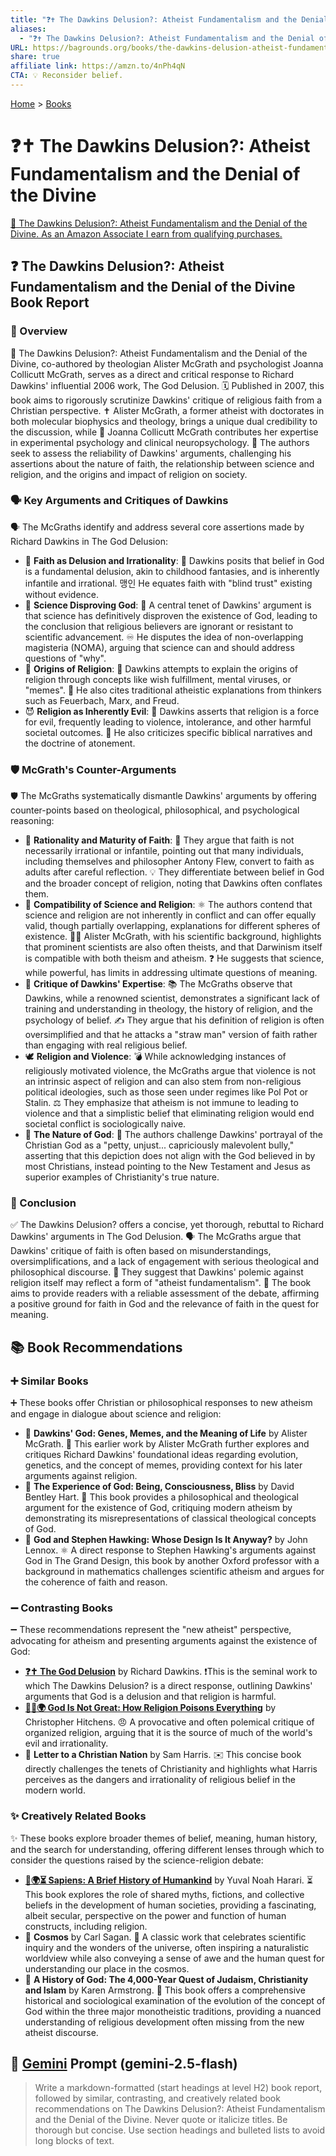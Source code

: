 ```yaml
---
title: "❓✝️ The Dawkins Delusion?: Atheist Fundamentalism and the Denial of the Divine"
aliases:
  - "❓✝️ The Dawkins Delusion?: Atheist Fundamentalism and the Denial of the Divine"
URL: https://bagrounds.org/books/the-dawkins-delusion-atheist-fundamentalism-and-the-denial-of-the-divine
share: true
affiliate link: https://amzn.to/4nPh4qN
CTA: 💡 Reconsider belief.
---
```

[Home](../index.md) > [Books](./index.md)  
# ❓✝️ The Dawkins Delusion?: Atheist Fundamentalism and the Denial of the Divine  
[🛒 The Dawkins Delusion?: Atheist Fundamentalism and the Denial of the Divine. As an Amazon Associate I earn from qualifying purchases.](https://amzn.to/4nPh4qN)  
  
## ❓ The Dawkins Delusion?: Atheist Fundamentalism and the Denial of the Divine Book Report  
  
### 📖 Overview  
  
📖 The Dawkins Delusion?: Atheist Fundamentalism and the Denial of the Divine, co-authored by theologian Alister McGrath and psychologist Joanna Collicutt McGrath, serves as a direct and critical response to Richard Dawkins' influential 2006 work, The God Delusion. 🗓️ Published in 2007, this book aims to rigorously scrutinize Dawkins' critique of religious faith from a Christian perspective. ✝️ Alister McGrath, a former atheist with doctorates in both molecular biophysics and theology, brings a unique dual credibility to the discussion, while 🧠 Joanna Collicutt McGrath contributes her expertise in experimental psychology and clinical neuropsychology. 🤔 The authors seek to assess the reliability of Dawkins' arguments, challenging his assertions about the nature of faith, the relationship between science and religion, and the origins and impact of religion on society.  
  
### 🗣️ Key Arguments and Critiques of Dawkins  
  
🗣️ The McGraths identify and address several core assertions made by Richard Dawkins in The God Delusion:  
  
* 🙏 **Faith as Delusion and Irrationality**: 🤔 Dawkins posits that belief in God is a fundamental delusion, akin to childhood fantasies, and is inherently infantile and irrational. 맹인 He equates faith with "blind trust" existing without evidence.  
* 🔬 **Science Disproving God**: 🧪 A central tenet of Dawkins' argument is that science has definitively disproven the existence of God, leading to the conclusion that religious believers are ignorant or resistant to scientific advancement. ♾️ He disputes the idea of non-overlapping magisteria (NOMA), arguing that science can and should address questions of "why".  
* 🧬 **Origins of Religion**: 🐒 Dawkins attempts to explain the origins of religion through concepts like wish fulfillment, mental viruses, or "memes". 👴 He also cites traditional atheistic explanations from thinkers such as Feuerbach, Marx, and Freud.  
* 😈 **Religion as Inherently Evil**: 🔪 Dawkins asserts that religion is a force for evil, frequently leading to violence, intolerance, and other harmful societal outcomes. 📜 He also criticizes specific biblical narratives and the doctrine of atonement.  
  
### 🛡️ McGrath's Counter-Arguments  
  
🛡️ The McGraths systematically dismantle Dawkins' arguments by offering counter-points based on theological, philosophical, and psychological reasoning:  
  
* 🧠 **Rationality and Maturity of Faith**: 🌱 They argue that faith is not necessarily irrational or infantile, pointing out that many individuals, including themselves and philosopher Antony Flew, convert to faith as adults after careful reflection. 💡 They differentiate between belief in God and the broader concept of religion, noting that Dawkins often conflates them.  
* 🤝 **Compatibility of Science and Religion**: ⚛️ The authors contend that science and religion are not inherently in conflict and can offer equally valid, though partially overlapping, explanations for different spheres of existence. 🧑‍🔬 Alister McGrath, with his scientific background, highlights that prominent scientists are also often theists, and that Darwinism itself is compatible with both theism and atheism. ❓ He suggests that science, while powerful, has limits in addressing ultimate questions of meaning.  
* 🧐 **Critique of Dawkins' Expertise**: 📚 The McGraths observe that Dawkins, while a renowned scientist, demonstrates a significant lack of training and understanding in theology, the history of religion, and the psychology of belief. ✍️ They argue that his definition of religion is often oversimplified and that he attacks a "straw man" version of faith rather than engaging with real religious belief.  
* 🕊️ **Religion and Violence**: 💣 While acknowledging instances of religiously motivated violence, the McGraths argue that violence is not an intrinsic aspect of religion and can also stem from non-religious political ideologies, such as those seen under regimes like Pol Pot or Stalin. ⚖️ They emphasize that atheism is not immune to leading to violence and that a simplistic belief that eliminating religion would end societal conflict is sociologically naive.  
* 🙏 **The Nature of God**: 👑 The authors challenge Dawkins' portrayal of the Christian God as a "petty, unjust... capriciously malevolent bully," asserting that this depiction does not align with the God believed in by most Christians, instead pointing to the New Testament and Jesus as superior examples of Christianity's true nature.  
  
### 🎯 Conclusion  
  
✅ The Dawkins Delusion? offers a concise, yet thorough, rebuttal to Richard Dawkins' arguments in The God Delusion. 🗣️ The McGraths argue that Dawkins' critique of faith is often based on misunderstandings, oversimplifications, and a lack of engagement with serious theological and philosophical discourse. 🚩 They suggest that Dawkins' polemic against religion itself may reflect a form of "atheist fundamentalism". 📖 The book aims to provide readers with a reliable assessment of the debate, affirming a positive ground for faith in God and the relevance of faith in the quest for meaning.  
  
## 📚 Book Recommendations  
  
### ➕ Similar Books  
  
➕ These books offer Christian or philosophical responses to new atheism and engage in dialogue about science and religion:  
  
* 📖 **Dawkins' God: Genes, Memes, and the Meaning of Life** by Alister McGrath. 🤔 This earlier work by Alister McGrath further explores and critiques Richard Dawkins' foundational ideas regarding evolution, genetics, and the concept of memes, providing context for his later arguments against religion.  
* 📖 **The Experience of God: Being, Consciousness, Bliss** by David Bentley Hart. 🙏 This book provides a philosophical and theological argument for the existence of God, critiquing modern atheism by demonstrating its misrepresentations of classical theological concepts of God.  
* 📖 **God and Stephen Hawking: Whose Design Is It Anyway?** by John Lennox. ⚛️ A direct response to Stephen Hawking's arguments against God in The Grand Design, this book by another Oxford professor with a background in mathematics challenges scientific atheism and argues for the coherence of faith and reason.  
  
### ➖ Contrasting Books  
  
➖ These recommendations represent the "new atheist" perspective, advocating for atheism and presenting arguments against the existence of God:  
  
* **[❓✝️ The God Delusion](./the-god-delusion.md)** by Richard Dawkins. ❗This is the seminal work to which The Dawkins Delusion? is a direct response, outlining Dawkins' arguments that God is a delusion and that religion is harmful.  
* **[🙏🚫🌍 God Is Not Great: How Religion Poisons Everything](./god-is-not-great-how-religion-poisons-everything.md)** by Christopher Hitchens. 😠 A provocative and often polemical critique of organized religion, arguing that it is the source of much of the world's evil and irrationality.  
* 📖 **Letter to a Christian Nation** by Sam Harris. ✉️ This concise book directly challenges the tenets of Christianity and highlights what Harris perceives as the dangers and irrationality of religious belief in the modern world.  
  
### ✨ Creatively Related Books  
  
✨ These books explore broader themes of belief, meaning, human history, and the search for understanding, offering different lenses through which to consider the questions raised by the science-religion debate:  
  
* **[📜🌍⏳ Sapiens: A Brief History of Humankind](./sapiens-a-brief-history-of-humankind.md)** by Yuval Noah Harari. ⏳ This book explores the role of shared myths, fictions, and collective beliefs in the development of human societies, providing a fascinating, albeit secular, perspective on the power and function of human constructs, including religion.  
* 📖 **Cosmos** by Carl Sagan. 🌌 A classic work that celebrates scientific inquiry and the wonders of the universe, often inspiring a naturalistic worldview while also conveying a sense of awe and the human quest for understanding our place in the cosmos.  
* 📖 **A History of God: The 4,000-Year Quest of Judaism, Christianity and Islam** by Karen Armstrong. 📜 This book offers a comprehensive historical and sociological examination of the evolution of the concept of God within the three major monotheistic traditions, providing a nuanced understanding of religious development often missing from the new atheist discourse.  
  
## 💬 [Gemini](https://gemini.google.com) Prompt (gemini-2.5-flash)  
> Write a markdown-formatted (start headings at level H2) book report, followed by similar, contrasting, and creatively related book recommendations on The Dawkins Delusion?: Atheist Fundamentalism and the Denial of the Divine. Never quote or italicize titles. Be thorough but concise. Use section headings and bulleted lists to avoid long blocks of text.
